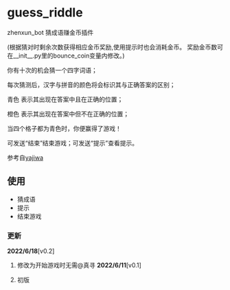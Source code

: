 # guess_riddle
zhenxun_bot 猜成语赚金币插件

(根据猜对时剩余次数获得相应金币奖励,使用提示时也会消耗金币。
奖励金币数可在__init__.py里的bounce_coin变量内修改。)

你有十次的机会猜一个四字词语；

每次猜测后，汉字与拼音的颜色将会标识其与正确答案的区别；

青色 表示其出现在答案中且在正确的位置；

橙色 表示其出现在答案中但不在正确的位置；

当四个格子都为青色时，你便赢得了游戏！

可发送“结束”结束游戏；可发送“提示”查看提示。

参考自[yajiwa](https://github.com/yajiwa/zhenxun_plugin_handle)
## 使用
- 猜成语
- 提示
- 结束游戏
### 更新
**2022/6/18**[v0.2]

1. 修改为开始游戏时无需@真寻
**2022/6/11**[v0.1]

1. 初版
